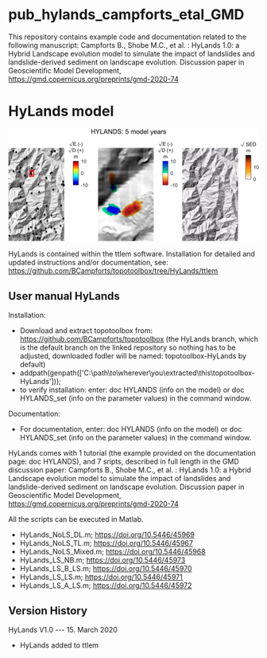 # pub_hylands_campforts_etal_GMD
This repository contains example code and documentation related to the following manuscript:
Campforts B., Shobe M.C., et al. : HyLands 1.0: a Hybrid Landscape evolution model to simulate the impact of landslides and landslide-derived sediment on landscape evolution. Discussion paper in Geoscientific Model Development, https://gmd.copernicus.org/preprints/gmd-2020-74

# HyLands model
<img src= "HyLands.jpg" align=" center" >

HyLands is contained within the ttlem software. Installation for detailed and updated instructions and/or documentation, see: https://github.com/BCampforts/topotoolbox/tree/HyLands/ttlem

## User manual HyLands

Installation: 
 - Download and extract topotoolbox from: https://github.com/BCampforts/topotoolbox (the HyLands branch, which is the default branch on the linked repository so nothing has to be adjusted, downloaded fodler will be named: topotoolbox-HyLands by default)
 - addpath(genpath(['C:\path\to\wherever\you\extracted\this\topotoolbox-HyLands']));
 - to verify installation: enter: doc HYLANDS (info on the model) or doc HYLANDS_set (info on the parameter values) in the command window.
 
Documentation: 
 - For documentation, enter: doc HYLANDS (info on the model) or doc HYLANDS_set (info on the parameter values) in the command window. 
        

HyLands comes with 1 tutorial (the example provided on the documentation page: doc HYLANDS), and 7 sripts, described in full length in the GMD discussion paper: Campforts B., Shobe M.C., et al. : HyLands 1.0: a Hybrid Landscape evolution model to simulate the impact of landslides and landslide-derived sediment on landscape evolution. Discussion paper in Geoscientific Model Development, https://gmd.copernicus.org/preprints/gmd-2020-74

All the scripts can be executed in Matlab. 
- HyLands_NoLS_DL.m;    https://doi.org/10.5446/45969
- HyLands_NoLS_TL.m;    https://doi.org/10.5446/45967
- HyLands_NoLS_Mixed.m; https://doi.org/10.5446/45968
- HyLands_LS_NB.m;      https://doi.org/10.5446/45973
- HyLands_LS_B_LS.m;    https://doi.org/10.5446/45970
- HyLands_LS_LS.m;      https://doi.org/10.5446/45971
- HyLands_LS_A_LS.m;    https://doi.org/10.5446/45972

## Version History

HyLands V1.0 --- 15. March 2020 
- HyLands added to ttlem

